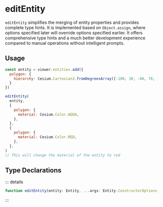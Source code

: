 # editEntity

`editEntity` simplifies the merging of entity properties and provides complete type hints. It is implemented based on `Object.assign`, where options specified later will override options specified earlier. It offers comprehensive type hints and a much better development experience compared to manual operations without intelligent prompts.

## Usage

```js
const entity = viewer.entities.add({
  polygon: {
    hierarchy: Cesium.Cartesian3.fromDegreesArray([-100, 30, -80, 70, -10, 40])
  }
})

editEntity(
  entity,
  {
    polygon: {
      material: Cesium.Color.AQUA,
    },
  },
  {
    polygon: {
      material: Cesium.Color.RED,
    },
  },
)
// This will change the material of the entity to red
```

## Type Declarations

::: details

```ts
function editEntity(entity: Entity, ...args: Entity.ConstructorOptions[]): Entity
```

:::

